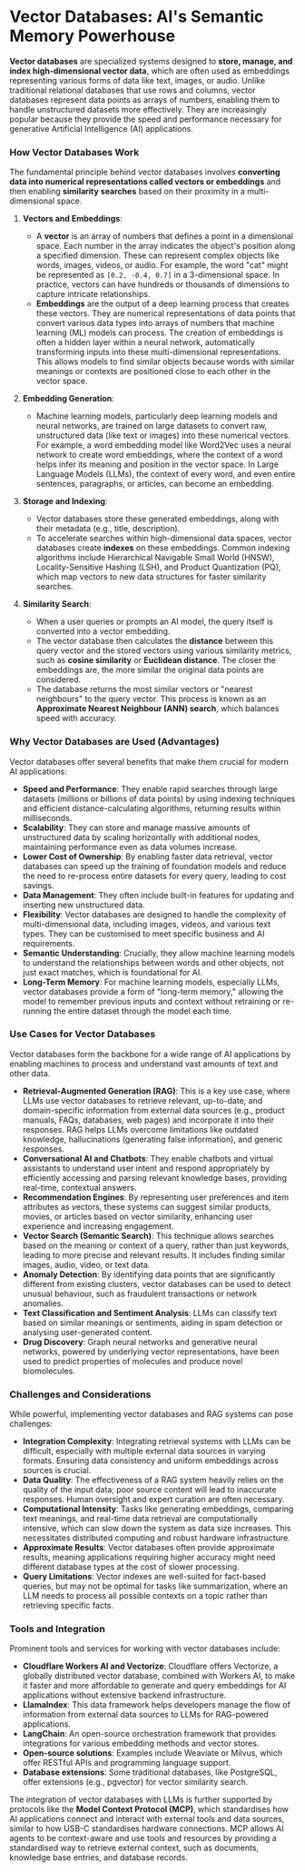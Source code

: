 # Vector Databases: AI's Semantic Memory Powerhouse

**Vector databases** are specialized systems designed to **store, manage, and index high-dimensional vector data**, which are often used as embeddings representing various forms of data like text, images, or audio. Unlike traditional relational databases that use rows and columns, vector databases represent data points as arrays of numbers, enabling them to handle unstructured datasets more effectively. They are increasingly popular because they provide the speed and performance necessary for generative Artificial Intelligence (AI) applications.

### How Vector Databases Work

The fundamental principle behind vector databases involves **converting data into numerical representations called vectors or embeddings** and then enabling **similarity searches** based on their proximity in a multi-dimensional space.

1. **Vectors and Embeddings**:
    
    - A **vector** is an array of numbers that defines a point in a dimensional space. Each number in the array indicates the object's position along a specified dimension. These can represent complex objects like words, images, videos, or audio. For example, the word "cat" might be represented as `[0.2, -0.4, 0.7]` in a 3-dimensional space. In practice, vectors can have hundreds or thousands of dimensions to capture intricate relationships.
    - **Embeddings** are the output of a deep learning process that creates these vectors. They are numerical representations of data points that convert various data types into arrays of numbers that machine learning (ML) models can process. The creation of embeddings is often a hidden layer within a neural network, automatically transforming inputs into these multi-dimensional representations. This allows models to find similar objects because words with similar meanings or contexts are positioned close to each other in the vector space.
2. **Embedding Generation**:
    
    - Machine learning models, particularly deep learning models and neural networks, are trained on large datasets to convert raw, unstructured data (like text or images) into these numerical vectors. For example, a word embedding model like Word2Vec uses a neural network to create word embeddings, where the context of a word helps infer its meaning and position in the vector space. In Large Language Models (LLMs), the context of every word, and even entire sentences, paragraphs, or articles, can become an embedding.
3. **Storage and Indexing**:
    
    - Vector databases store these generated embeddings, along with their metadata (e.g., title, description).
    - To accelerate searches within high-dimensional data spaces, vector databases create **indexes** on these embeddings. Common indexing algorithms include Hierarchical Navigable Small World (HNSW), Locality-Sensitive Hashing (LSH), and Product Quantization (PQ), which map vectors to new data structures for faster similarity searches.
4. **Similarity Search**:
    
    - When a user queries or prompts an AI model, the query itself is converted into a vector embedding.
    - The vector database then calculates the **distance** between this query vector and the stored vectors using various similarity metrics, such as **cosine similarity** or **Euclidean distance**. The closer the embeddings are, the more similar the original data points are considered.
    - The database returns the most similar vectors or "nearest neighbours" to the query vector. This process is known as an **Approximate Nearest Neighbour (ANN) search**, which balances speed with accuracy.

### Why Vector Databases are Used (Advantages)

Vector databases offer several benefits that make them crucial for modern AI applications:

- **Speed and Performance**: They enable rapid searches through large datasets (millions or billions of data points) by using indexing techniques and efficient distance-calculating algorithms, returning results within milliseconds.
- **Scalability**: They can store and manage massive amounts of unstructured data by scaling horizontally with additional nodes, maintaining performance even as data volumes increase.
- **Lower Cost of Ownership**: By enabling faster data retrieval, vector databases can speed up the training of foundation models and reduce the need to re-process entire datasets for every query, leading to cost savings.
- **Data Management**: They often include built-in features for updating and inserting new unstructured data.
- **Flexibility**: Vector databases are designed to handle the complexity of multi-dimensional data, including images, videos, and various text types. They can be customised to meet specific business and AI requirements.
- **Semantic Understanding**: Crucially, they allow machine learning models to understand the relationships between words and other objects, not just exact matches, which is foundational for AI.
- **Long-Term Memory**: For machine learning models, especially LLMs, vector databases provide a form of "long-term memory," allowing the model to remember previous inputs and context without retraining or re-running the entire dataset through the model each time.

### Use Cases for Vector Databases

Vector databases form the backbone for a wide range of AI applications by enabling machines to process and understand vast amounts of text and other data.

- **Retrieval-Augmented Generation (RAG)**: This is a key use case, where LLMs use vector databases to retrieve relevant, up-to-date, and domain-specific information from external data sources (e.g., product manuals, FAQs, databases, web pages) and incorporate it into their responses. RAG helps LLMs overcome limitations like outdated knowledge, hallucinations (generating false information), and generic responses.
- **Conversational AI and Chatbots**: They enable chatbots and virtual assistants to understand user intent and respond appropriately by efficiently accessing and parsing relevant knowledge bases, providing real-time, contextual answers.
- **Recommendation Engines**: By representing user preferences and item attributes as vectors, these systems can suggest similar products, movies, or articles based on vector similarity, enhancing user experience and increasing engagement.
- **Vector Search (Semantic Search)**: This technique allows searches based on the meaning or context of a query, rather than just keywords, leading to more precise and relevant results. It includes finding similar images, audio, video, or text data.
- **Anomaly Detection**: By identifying data points that are significantly different from existing clusters, vector databases can be used to detect unusual behaviour, such as fraudulent transactions or network anomalies.
- **Text Classification and Sentiment Analysis**: LLMs can classify text based on similar meanings or sentiments, aiding in spam detection or analysing user-generated content.
- **Drug Discovery**: Graph neural networks and generative neural networks, powered by underlying vector representations, have been used to predict properties of molecules and produce novel biomolecules.

### Challenges and Considerations

While powerful, implementing vector databases and RAG systems can pose challenges:

- **Integration Complexity**: Integrating retrieval systems with LLMs can be difficult, especially with multiple external data sources in varying formats. Ensuring data consistency and uniform embeddings across sources is crucial.
- **Data Quality**: The effectiveness of a RAG system heavily relies on the quality of the input data; poor source content will lead to inaccurate responses. Human oversight and expert curation are often necessary.
- **Computational Intensity**: Tasks like generating embeddings, comparing text meanings, and real-time data retrieval are computationally intensive, which can slow down the system as data size increases. This necessitates distributed computing and robust hardware infrastructure.
- **Approximate Results**: Vector databases often provide approximate results, meaning applications requiring higher accuracy might need different database types at the cost of slower processing.
- **Query Limitations**: Vector indexes are well-suited for fact-based queries, but may not be optimal for tasks like summarization, where an LLM needs to process all possible contexts on a topic rather than retrieving specific facts.

### Tools and Integration

Prominent tools and services for working with vector databases include:

- **Cloudflare Workers AI and Vectorize**: Cloudflare offers Vectorize, a globally distributed vector database, combined with Workers AI, to make it faster and more affordable to generate and query embeddings for AI applications without extensive backend infrastructure.
- **LlamaIndex**: This data framework helps developers manage the flow of information from external data sources to LLMs for RAG-powered applications.
- **LangChain**: An open-source orchestration framework that provides integrations for various embedding methods and vector stores.
- **Open-source solutions**: Examples include Weaviate or Milvus, which offer RESTful APIs and programming language support.
- **Database extensions**: Some traditional databases, like PostgreSQL, offer extensions (e.g., pgvector) for vector similarity search.

The integration of vector databases with LLMs is further supported by protocols like the **Model Context Protocol (MCP)**, which standardises how AI applications connect and interact with external tools and data sources, similar to how USB-C standardises hardware connections. MCP allows AI agents to be context-aware and use tools and resources by providing a standardised way to retrieve external context, such as documents, knowledge base entries, and database records.